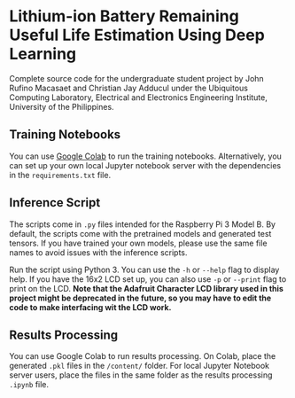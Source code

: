 # Lithium-ion Battery Remaining Useful Life Estimation Using Deep Learning
Complete source code for the undergraduate student project by John Rufino Macasaet and Christian Jay Adducul under the Ubiquitous Computing Laboratory, Electrical and Electronics Engineering Institute, University of the Philippines.

## Training Notebooks
You can use [Google Colab](colab.research.google.com) to run the training notebooks. Alternatively, you can set up your own local Jupyter notebook server with the dependencies in the `requirements.txt` file.

## Inference Script
The scripts come in `.py` files intended for the Raspberry Pi 3 Model B. By default, the scripts come with the pretrained models and generated test tensors. If you have trained your own models, please use the same file names to avoid issues with the inference scripts.

Run the script using Python 3. You can use the `-h` or `--help` flag to display help. If you have the 16x2 LCD set up, you can also use `-p` or `--print` flag to print on the LCD. **Note that the Adafruit Character LCD library used in this project might be deprecated in the future, so you may have to edit the code to make interfacing wit the LCD work.**

## Results Processing
You can use Google Colab to run results processing. On Colab, place the generated `.pkl` files in the `/content/` folder. For local Jupyter Notebook server users, place the files in the same folder as the results processing `.ipynb` file.